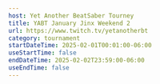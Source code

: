 ```yaml
---
host: Yet Another BeatSaber Tourney
title: YABT January Jinx Weekend 2
url: https://www.twitch.tv/yetanotherbt
category: tournament
startDateTime: 2025-02-01T00:01:00-06:00
useStartTime: false
endDateTime: 2025-02-02T23:59:00-06:00
useEndTime: false
---
```

